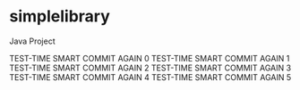 simplelibrary
=============

Java Project

TEST-TIME SMART COMMIT AGAIN 0
TEST-TIME SMART COMMIT AGAIN 1
TEST-TIME SMART COMMIT AGAIN 2
TEST-TIME SMART COMMIT AGAIN 3
TEST-TIME SMART COMMIT AGAIN 4
TEST-TIME SMART COMMIT AGAIN 5